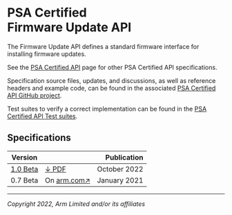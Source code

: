 <!--
SPDX-FileCopyrightText: Copyright 2022 Arm Limited and/or its affiliates <open-source-office@arm.com>
SPDX-License-Identifier: CC-BY-SA-4.0
-->

# PSA Certified<br />Firmware Update API

The Firmware Update API defines a standard firmware interface for installing firmware updates.

See the [PSA Certified API][psa-api] page for other PSA Certified API specifications.

Specification source files, updates, and discussions, as well as reference headers and example code, can be found in the associated [PSA Certified API GitHub project][psa-api-gh].

Test suites to verify a correct implementation can be found in the [PSA Certified API Test suites][psa-api-ats].

[psa-api]:          ../
[psa-api-gh]:       https://github.com/arm-software/psa-api
[psa-api-ats]:      https://github.com/ARM-software/psa-arch-tests/tree/main/api-tests/dev_apis

## Specifications

Version | | Publication
-|-|-:
[1.0 Beta][1-0-html] | [&darr; PDF][1-0-pdf] | October 2022
0.7 Beta | On [arm.com&#8599;][0-7-pdf] | January 2021

[0-7-pdf]:        https://documentation-service.arm.com/static/602536752cb3723f2020a105
[1-0-html]:       1.0/
[1-0-pdf]:        1.0/IHI0093-PSA_Certified_Firmware_Update_API-1.0-bet.0.pdf


----

*Copyright 2022, Arm Limited and/or its affiliates*
